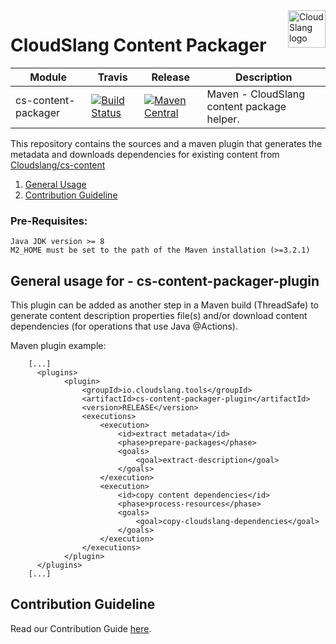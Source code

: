 <a href="http://cloudslang.io/">
    <img src="https://camo.githubusercontent.com/ece898cfb3a9cc55353e7ab5d9014cc314af0234/687474703a2f2f692e696d6775722e636f6d2f696849353630562e706e67" alt="CloudSlang logo" title="CloudSlang" align="right" height="60"/>
</a>

CloudSlang Content Packager
===========================

| Module | Travis | Release | Description |
| ----- | ----- | ----- | ----- |
| cs-content-packager | [![Build Status](https://travis-ci.org/CloudSlang/cs-content-packager.svg?branch=master)](https://travis-ci.org/CloudSlang/cs-content-packager) | [![Maven Central](https://maven-badges.herokuapp.com/maven-central/io.cloudslang.tools/cs-content-packager/badge.svg)](https://maven-badges.herokuapp.com/maven-central/io.cloudslang.tools/cs-content-packager) | Maven - CloudSlang content package helper. |

This repository contains the sources and a maven plugin that generates the metadata and downloads dependencies for existing content from [Cloudslang/cs-content](https://github.com/CloudSlang/cs-content)

1. [General Usage](#general-usage)
2. [Contribution Guideline](#contribution-guideline)

<a name="general-usage"/>

### Pre-Requisites:
    Java JDK version >= 8
    M2_HOME must be set to the path of the Maven installation (>=3.2.1)

## General usage for - cs-content-packager-plugin

This plugin can be added as another step in a Maven build (ThreadSafe) to generate content description properties file(s) 
and/or download content dependencies (for operations that use Java @Actions). 

Maven plugin example:

```
    [...]
      <plugins>
            <plugin>
                <groupId>io.cloudslang.tools</groupId>
                <artifactId>cs-content-packager-plugin</artifactId>
                <version>RELEASE</version>
                <executions>
                    <execution>
                        <id>extract metadata</id>
                        <phase>prepare-packages</phase>
                        <goals>
                            <goal>extract-description</goal>
                        </goals>
                    </execution>
                    <execution>
                        <id>copy content dependencies</id>
                        <phase>process-resources</phase>
                        <goals>
                            <goal>copy-cloudslang-dependencies</goal>
                        </goals>
                    </execution>
                </executions>
            </plugin>
      </plugins>
    [...]
``` 
   
<a name="contribution-guideline"/>                                       
                                       
## Contribution Guideline
                                       
Read our Contribution Guide [here](CONTRIBUTING.md).                                       
                              